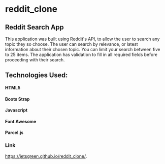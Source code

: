 # reddit_clone

## Reddit Search App
This application was built using Reddit's API, to allow the user to search any topic they so choose.  The user can search by relevance, or
latest information about their chosen topic.  You can limit your search between five to 25 items.  The application has validation to fill in all required fields before proceeding with their search.   

## Technologies Used:

#### HTML5
#### Boots Strap
#### Javascript
#### Font Awesome
#### Parcel.js

### Link
https://jetsgreen.github.io/reddit_clone/.
